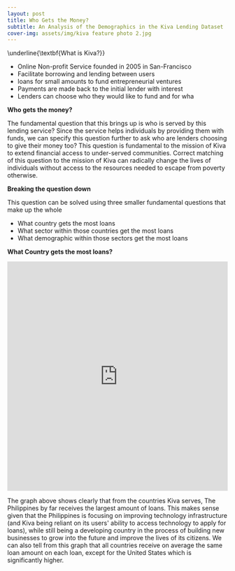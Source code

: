 ```yaml
---
layout: post
title: Who Gets the Money?
subtitle: An Analysis of the Demographics in the Kiva Lending Dataset
cover-img: assets/img/kiva feature photo 2.jpg
---
```


\underline{\textbf{What is Kiva?}}

- Online Non-profit Service founded in 2005 in San-Francisco
- Facilitate borrowing and lending between users
- loans for small amounts to fund entrepreneurial ventures
- Payments are made back to the initial lender with interest
- Lenders can choose who they would like to fund and for wha

<b>Who gets the money?</b>

The fundamental question that this brings up is who is served by this lending service? Since the service helps individuals by providing them with funds, we can specify this question further to ask who are lenders choosing to give their money too? This question is fundamental to the mission of Kiva to extend financial access to under-served communities. Correct matching of this question to the mission of Kiva can radically change the lives of individuals without access to the resources needed to escape from poverty otherwise.

<b>Breaking the question down</b>

This question can be solved using three smaller fundamental questions that make up the whole

- What country gets the most loans
- What sector within those countries get the most loans
- What demographic within those sectors get the most loans

<b>What Country gets the most loans?</b>

<iframe id="igraph" scrolling="no" style="border:none;" seamless="seamless" src="https://plotly.com/~zacksnyder1998/19/.embed" height="525" width="100%"></iframe>

The graph above shows clearly that from the countries Kiva serves, The Philippines by far receives the largest amount of loans. This makes sense given that the Philippines is focusing on improving technology infrastructure (and Kiva being reliant on its users' ability to access technology to apply for loans), while still being a developing country in the process of building new businesses to grow into the future and improve the lives of its citizens.
We can also tell from this graph that all countries receive on average the same loan amount on each loan, except for the United States which is significantly higher.
